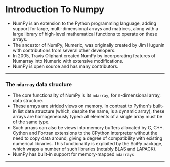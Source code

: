 Introduction To Numpy
======================
- NumPy is an extension to the Python programming language, adding support for large, multi-dimensional arrays and
matrices, along with a large library of high-level mathematical functions to operate on these arrays. 
- The ancestor of NumPy, Numeric, was originally created by Jim Hugunin with contributions from several other developers. 
- In 2005, Travis Oliphant created NumPy by incorporating features of Numarray into Numeric with extensive modifications. 
- NumPy is open source and has many contributors.

<hr>

### The `ndarray` data structure
- The core functionality of NumPy is its `ndarray`, for n-dimensional array, data structure. 
- These arrays are strided views on memory. In contrast to Python's built-in list data structure (which, despite the name, is a dynamic array), these arrays are homogeneously typed: all elements of a single array must be of the same type.
- Such arrays can also be views into memory buffers allocated by C, C++. Cython and Fortran extensions to the CPython interpreter without the need to copy data around, giving a degree of compatibility with existing numerical libraries. This functionality is exploited by the SciPy package, which wraps a number of such libraries (notably BLAS and LAPACK). 
- NumPy has built-in support for memory-mapped `ndarrays`

<hr>
